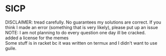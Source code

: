 # SICP
DISCLAIMER: tread carefully. No guarantees my solutions are correct. If you think I made an error (something that is very likely), please put up an issue
NOTE: I am not planning to do every question
one day ill be cracked.  
added a license for the memes  
Some stuff is in racket bc it was written on termux and I didn't want to use guile.
